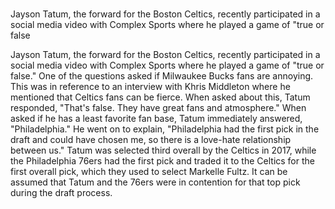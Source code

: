 # 
Jayson Tatum, the forward for the Boston Celtics, recently participated in a social media video with Complex Sports where he played a game of "true or false 
 
Jayson Tatum, the forward for the Boston Celtics, recently participated in a social media video with Complex Sports where he played a game of "true or false." One of the questions asked if Milwaukee Bucks fans are annoying. This was in reference to an interview with Khris Middleton where he mentioned that Celtics fans can be fierce. When asked about this, Tatum responded, "That's false. They have great fans and atmosphere." When asked if he has a least favorite fan base, Tatum immediately answered, "Philadelphia." He went on to explain, "Philadelphia had the first pick in the draft and could have chosen me, so there is a love-hate relationship between us." Tatum was selected third overall by the Celtics in 2017, while the Philadelphia 76ers had the first pick and traded it to the Celtics for the first overall pick, which they used to select Markelle Fultz. It can be assumed that Tatum and the 76ers were in contention for that top pick during the draft process.
